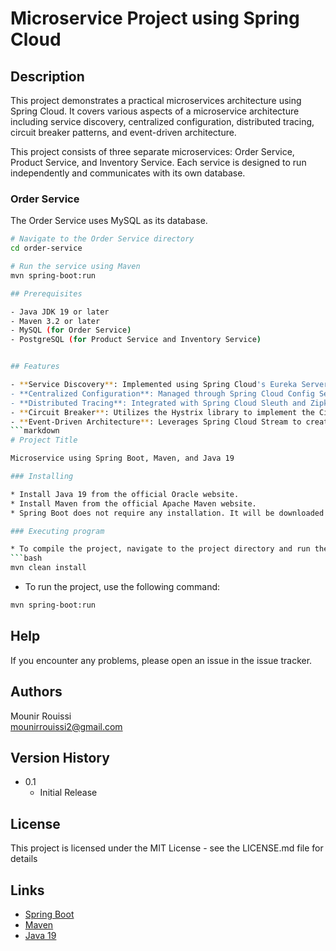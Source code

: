 # Microservice Project using Spring Cloud
## Description
This project demonstrates a practical microservices architecture using Spring Cloud. It covers various aspects of a microservice architecture including service discovery, centralized configuration, distributed tracing, circuit breaker patterns, and event-driven architecture.

This project consists of three separate microservices: Order Service, Product Service, and Inventory Service. Each service is designed to run independently and communicates with its own database.


### Order Service

The Order Service uses MySQL as its database.

```bash
# Navigate to the Order Service directory
cd order-service

# Run the service using Maven
mvn spring-boot:run

## Prerequisites

- Java JDK 19 or later
- Maven 3.2 or later
- MySQL (for Order Service)
- PostgreSQL (for Product Service and Inventory Service)


## Features

- **Service Discovery**: Implemented using Spring Cloud's Eureka Server, allowing microservices to register themselves and discover other services.
- **Centralized Configuration**: Managed through Spring Cloud Config Server, providing a central place for externalized configuration in a distributed system.
- **Distributed Tracing**: Integrated with Spring Cloud Sleuth and Zipkin for distributed tracing to help debug and understand the system's behavior.
- **Circuit Breaker**: Utilizes the Hystrix library to implement the Circuit Breaker pattern, which helps to prevent system failure and ensure continued operation.
- **Event-Driven Architecture**: Leverages Spring Cloud Stream to create an event-driven architecture.
```markdown
# Project Title

Microservice using Spring Boot, Maven, and Java 19

### Installing

* Install Java 19 from the official Oracle website.
* Install Maven from the official Apache Maven website.
* Spring Boot does not require any installation. It will be downloaded by Maven.

### Executing program

* To compile the project, navigate to the project directory and run the following command:
```bash
mvn clean install
```
* To run the project, use the following command:
```bash
mvn spring-boot:run
```

## Help

If you encounter any problems, please open an issue in the issue tracker.

## Authors

Mounir Rouissi  
mounirrouissi2@gmail.com

## Version History

* 0.1
    * Initial Release

## License

This project is licensed under the MIT  License - see the LICENSE.md file for details

## Links

* [Spring Boot](https://spring.io/projects/spring-boot)
* [Maven](https://maven.apache.org/)
* [Java 19](https://www.oracle.com/java/technologies/javase-jdk19-downloads.html)
```
